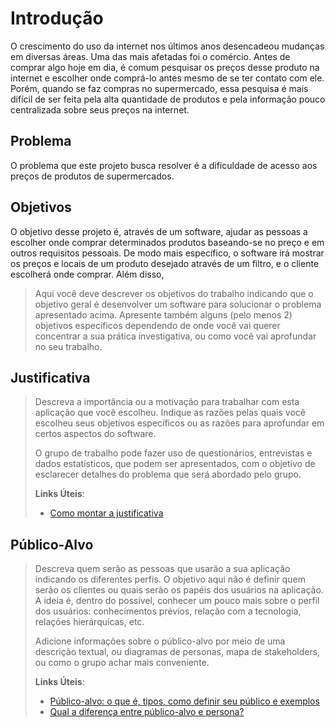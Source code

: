 # Introdução

O crescimento do uso da internet nos últimos anos desencadeou mudanças em diversas áreas. Uma das mais afetadas foi o comércio. Antes de comprar algo hoje em dia, é comum pesquisar os preços desse produto na internet e escolher onde comprá-lo antes mesmo de se ter contato com ele. Porém, quando se faz compras no supermercado, essa pesquisa é mais difícil de ser feita pela alta quantidade de produtos e pela informação pouco centralizada sobre seus preços na internet.

## Problema

O problema que este projeto busca resolver é a dificuldade de acesso aos preços de produtos de supermercados.

## Objetivos

O objetivo desse projeto é, através de um software, ajudar as pessoas a escolher onde comprar determinados produtos baseando-se no preço e em outros requisitos pessoais. De modo mais específico, o software irá mostrar os preços e locais de um produto desejado através de um filtro, e o cliente escolherá onde comprar. Além disso, 
> Aqui você deve descrever os objetivos do trabalho indicando que o
> objetivo geral é desenvolver um software para solucionar o problema
> apresentado acima. Apresente também alguns (pelo menos 2) objetivos
> específicos dependendo de onde você vai querer concentrar a sua
> prática investigativa, ou como você vai aprofundar no seu trabalho.
> 

## Justificativa


> Descreva a importância ou a motivação para trabalhar com esta aplicação
> que você escolheu. Indique as razões pelas quais você escolheu seus
> objetivos específicos ou as razões para aprofundar em certos aspectos
> do software.
> 
> O grupo de trabalho pode fazer uso de questionários, entrevistas e
> dados estatísticos, que podem ser apresentados, com o objetivo de
> esclarecer detalhes do problema que será abordado pelo grupo.
>
> **Links Úteis**:
> - [Como montar a justificativa](https://guiadamonografia.com.br/como-montar-justificativa-do-tcc/)

## Público-Alvo

> Descreva quem serão as pessoas que usarão a sua aplicação indicando os
> diferentes perfis. O objetivo aqui não é definir quem serão os
> clientes ou quais serão os papéis dos usuários na aplicação. A ideia
> é, dentro do possível, conhecer um pouco mais sobre o perfil dos
> usuários: conhecimentos prévios, relação com a tecnologia, relações
> hierárquicas, etc.
>
> Adicione informações sobre o público-alvo por meio de uma descrição
> textual, ou diagramas de personas, mapa de stakeholders, ou como o
> grupo achar mais conveniente.
> 
> **Links Úteis**:
> - [Público-alvo: o que é, tipos, como definir seu público e exemplos](https://klickpages.com.br/blog/publico-alvo-o-que-e/)
> - [Qual a diferença entre público-alvo e persona?](https://rockcontent.com/blog/diferenca-publico-alvo-e-persona/)
 
